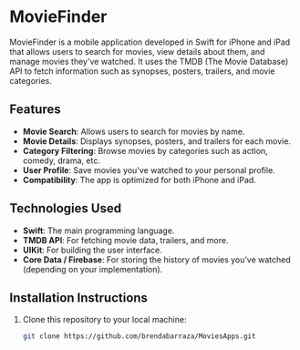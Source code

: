 # MovieFinder

MovieFinder is a mobile application developed in Swift for iPhone and iPad that allows users to search for movies, view details about them, and manage movies they've watched. It uses the TMDB (The Movie Database) API to fetch information such as synopses, posters, trailers, and movie categories.

## Features

- **Movie Search**: Allows users to search for movies by name.
- **Movie Details**: Displays synopses, posters, and trailers for each movie.
- **Category Filtering**: Browse movies by categories such as action, comedy, drama, etc.
- **User Profile**: Save movies you've watched to your personal profile.
- **Compatibility**: The app is optimized for both iPhone and iPad.

## Technologies Used

- **Swift**: The main programming language.
- **TMDB API**: For fetching movie data, trailers, and more.
- **UIKit**: For building the user interface.
- **Core Data / Firebase**: For storing the history of movies you’ve watched (depending on your implementation).

## Installation Instructions

1. Clone this repository to your local machine:

   ```bash
   git clone https://github.com/brendabarraza/MoviesApps.git
